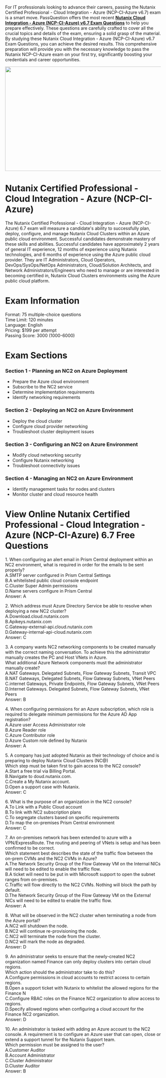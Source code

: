 <p>For IT professionals looking to advance their careers, passing the Nutanix Certified Professional - Cloud Integration - Azure (NCP-CI-Azure v6.7) exam is a smart move. PassQuestion offers the most recent <strong><a href="https://www.passquestion.com/ncp-ci-azure.html">Nutanix Cloud Integration - Azure (NCP-CI-Azure) v6.7 Exam Questions</a></strong> to help you prepare effectively. These questions are carefully crafted to cover all the crucial topics and details of the exam, ensuring a solid grasp of the material. By studying these Nutanix Cloud Integration - Azure (NCP-CI-Azure) v6.7 Exam Questions, you can achieve the desired results. This comprehensive preparation will provide you with the necessary knowledge to pass the Nutanix NCP-CI-Azure exam on your first try, significantly boosting your credentials and career opportunities.</p>

<p><img alt="" src="https://www.passquestion.com/uploads/pqcom/images/20240730/6689cbdf7a133bc7a96a0e0b749833df.png" style="height:338px; width:618px" /></p>

<h1>Nutanix Certified Professional - Cloud Integration - Azure (NCP-CI-Azure)</h1>

<p>The Nutanix Certified Professional - Cloud Integration - Azure (NCP-CI-Azure) 6.7 exam will measure a candidate&#39;s ability to successfully plan, deploy, configure, and manage Nutanix Cloud Clusters within an Azure public cloud environment. Successful candidates demonstrate mastery of these skills and abilities. Successful candidates have approximately 2 years of general IT experience, 12 months of experience using Nutanix technologies, and 6 months of experience using the Azure public cloud provider. They are IT Administrators, Cloud Operators, DevOps/SysOps/NetOps Administrators, Cloud/Solution Architects, and Network Administrators/Engineers who need to manage or are interested in becoming certified in, Nutanix Cloud Clusters environments using the Azure public cloud platform.</p>

<h1>Exam Information</h1>

<p>Format: 75 multiple-choice questions<br />
Time Limit: 120 minutes<br />
Language: English<br />
Pricing: $199 per attempt<br />
Passing Score: 3000 (1000-6000)</p>

<h1>Exam Sections</h1>

<h3>Section 1 - Planning an NC2 on Azure Deployment</h3>

<ul>
	<li>Prepare the Azure cloud environment</li>
	<li>Subscribe to the NC2 service</li>
	<li>Determine implementation requirements</li>
	<li>Identify networking requirements</li>
</ul>

<h3>Section 2 - Deploying an NC2 on Azure Environment</h3>

<ul>
	<li>Deploy the cloud cluster</li>
	<li>Configure cloud provider networking</li>
	<li>Troubleshoot cluster deployment issues</li>
</ul>

<h3>Section 3 - Configuring an NC2 on Azure Environment</h3>

<ul>
	<li>Modify cloud networking security</li>
	<li>Configure Nutanix networking</li>
	<li>Troubleshoot connectivity issues</li>
</ul>

<h3>Section 4 - Managing an NC2 on Azure Environment</h3>

<ul>
	<li>Identify management tasks for nodes and clusters</li>
	<li>Monitor cluster and cloud resource health</li>
</ul>

<h1>View Online Nutanix Certified Professional - Cloud Integration - Azure (NCP-CI-Azure) 6.7 Free Questions</h1>

<p>1. When configuring an alert email in Prism Central deployment within an NC2 environment, what is required in order for the emails to be sent properly?<br />
A.SMTP server configured in Prism Central Settings<br />
B.A whitelisted public cloud console endpoint<br />
C.Cluster Super Admin permissions<br />
D.Name servers configure in Prism Central<br />
Answer: A</p>

<p>2. Which address must Azure Directory Service be able to resolve when deploying a new NC2 cluster?<br />
A.Download.cloud.nutanix.com<br />
B.Apikeys.nutanix.com<br />
C.Gateway-external-api.cloud.nutanix.com<br />
D.Gateway-internal-api-cloud.nutanix.com<br />
Answer: C</p>

<p>3. A company wants NC2 networking components to be created manually with the correct naming conversation. To achieve this the administrator manually creates the PC and Host VNets in Azure.<br />
What additional Azure Network components must the administrator manually create?<br />
A.NAT Gateways. Delegated Subnets, Flow Gateway Subnets, Transit VPC<br />
B.NAT Gateways, Delegated Subnets, Flow Gateway Subnets, VNet Peers<br />
C.internet Gateways, Private Endpoints, Flow Gateway Subnets, VNet Peers<br />
D.Internet Gateways. Delegated Subnets, Flow Gateway Subnets, VNet Peers<br />
Answer: B</p>

<p>4. When configuring permissions for an Azure subscription, which role is required to delegate minimum permissions for the Azure AD App registration?<br />
A.Azure user Access Administrator role<br />
B.Azure Reader role<br />
C.Azure Contributor role<br />
D.Azure Custom role defined by Nutanix<br />
Answer: A</p>

<p>5. A company has just adopted Nutanix as their technology of choice and is preparing to deploy Nutanix Cloud Clusters (NC@)<br />
Which step must be taken first to gain access to the NC2 console?<br />
A.Start a free trial via Billing Portal.<br />
B.Navigate to doud.nutanix.com.<br />
C.Create a My Nutanix account.<br />
D.Open a support case with Nutanix.<br />
Answer: C</p>

<p>6. What is the purpose of an organization in the NC2 console?<br />
A.To Link with a Public Cloud account<br />
B.To link with NC2 subscription plans<br />
C.To segregate clusters based on specific requirements<br />
D.To map the on-premises Prism Central environment<br />
Answer: C</p>

<p>7. An on-premises network has been extended to azure with a VPN/ExpressRoute. The routing and peering of VNets is setup and has been confirmed to be correct.<br />
Which statement best describes the state of the traffic flow between the on-prem CVMs and the NC2 CVMs in Azure?<br />
A.The Network Security Group of the Flow Gateway VM on the Internal NICs will need to be edited to enable the traffic flow.<br />
B.A ticket will need to be put in with Microsoft support to open the subnet ranges from on-premises.<br />
C.Traffic will flow directly to the NC2 CVMs. Nothing will block the path by default.<br />
D.The Network Security Group of the Flow Gateway VM on the Externa! NICs will need to be edited to enable the traffic flow.<br />
Answer: A</p>

<p>8. What will be observed in the NC2 cluster when terminating a node from the Azure portal?<br />
A.NC2 will shutdown the node.<br />
B.NC2 will continue re-provisioning the node.<br />
C.NC2 will terminate the node from the cluster.<br />
D.NC2 will mark the node as degraded.<br />
Answer: D</p>

<p>9. An administrator seeks to ensure that the newly-created NC2 organization named Finance can only deploy clusters into certain cloud regions.<br />
Which action should the administrator take to do this?<br />
A.Configure permissions in cloud accounts to restrict access to certain regions.<br />
B.Open a support ticket with Nutanix to whitelist the allowed regions for the Finance N<br />
C.Configure RBAC roles on the Finance NC2 organization to allow access to regions.<br />
D.Specify allowed regions when configuring a cloud account for the Finance NC2 organization.<br />
Answer: D</p>

<p>10. An administrator is tasked with adding an Azure account to the NC2 console. A requirement is to configure an Azure user that can open, close or extend a support tunnel for the Nutanix Support team.<br />
Which permission must be assigned to the user?<br />
A.Customer Auditor<br />
B.Account Administrator<br />
C.Cluster Administrator<br />
D.Cluster Auditor<br />
Answer: B</p>
